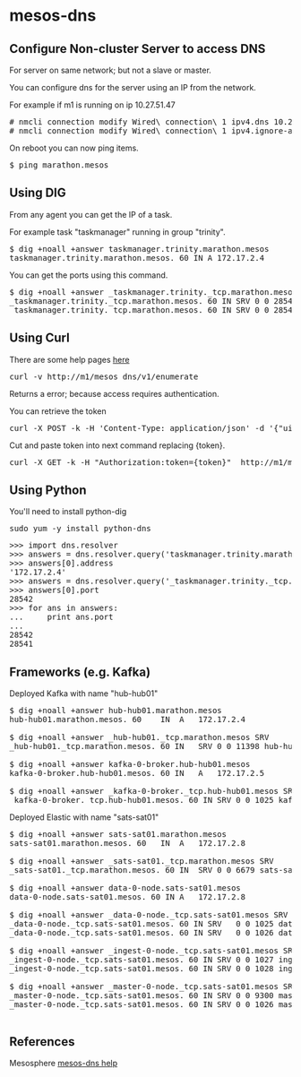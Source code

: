 # mesos-dns

## Configure Non-cluster Server to access DNS

For server on same network; but not a slave or master.

You can configure dns for the server using an IP from the network.  

For example if m1 is running on ip 10.27.51.47

<pre>
# nmcli connection modify Wired\ connection\ 1 ipv4.dns 10.27.51.47
# nmcli connection modify Wired\ connection\ 1 ipv4.ignore-auto-dns yes
</pre>

On reboot you can now ping items.

<pre>
$ ping marathon.mesos
</pre>


## Using DIG 

From any agent you can get the IP of a task.  

For example task "taskmanager" running in group "trinity".

<pre>
$ dig +noall +answer taskmanager.trinity.marathon.mesos
taskmanager.trinity.marathon.mesos. 60 IN A	172.17.2.4
</pre>

You can get the ports using this command.

<pre>
$ dig +noall +answer _taskmanager.trinity._tcp.marathon.mesos SRV
_taskmanager.trinity._tcp.marathon.mesos. 60 IN	SRV 0 0 28541 taskmanager.trinity-51nmf-s2.marathon.mesos.
_taskmanager.trinity._tcp.marathon.mesos. 60 IN	SRV 0 0 28542 taskmanager.trinity-51nmf-s2.marathon.mesos.
</pre>


## Using Curl

There are some help pages [here](https://github.com/mesosphere/mesos-dns/blob/master/docs/docs/http.md)

<pre>
curl -v http://m1/mesos_dns/v1/enumerate 
</pre>
Returns a error; because access requires authentication.

You can retrieve the token
<pre>
curl -X POST -k -H 'Content-Type: application/json' -d '{"uid":"admin","password":"YOUR PASSWORD"}' https://m1/acs/api/v1/auth/login
</pre>

Cut and paste token into next command replacing {token}.

<pre>
curl -X GET -k -H "Authorization:token={token}"  http://m1/mesos_dns/v1/enumerate
</pre>

## Using Python

You'll need to install python-dig 

<pre>
sudo yum -y install python-dns
</pre>

<pre>
>>> import dns.resolver
>>> answers = dns.resolver.query('taskmanager.trinity.marathon.mesos', 'A')
>>> answers[0].address
'172.17.2.4'
>>> answers = dns.resolver.query('_taskmanager.trinity._tcp.marathon.mesos', 'SRV')
>>> answers[0].port
28542
>>> for ans in answers:
...     print ans.port
... 
28542
28541
</pre>


## Frameworks (e.g. Kafka)

Deployed Kafka with name "hub-hub01"

<pre>
$ dig +noall +answer hub-hub01.marathon.mesos
hub-hub01.marathon.mesos. 60	IN	A	172.17.2.4

$ dig +noall +answer _hub-hub01._tcp.marathon.mesos SRV
_hub-hub01._tcp.marathon.mesos.	60 IN	SRV	0 0 11398 hub-hub01-hoyw4-s4.marathon.mesos.

$ dig +noall +answer kafka-0-broker.hub-hub01.mesos
kafka-0-broker.hub-hub01.mesos.	60 IN	A	172.17.2.5

$ dig +noall +answer _kafka-0-broker._tcp.hub-hub01.mesos SRV
_kafka-0-broker._tcp.hub-hub01.mesos. 60 IN SRV	0 0 1025 kafka-0-broker-fy7re-s2.hub-hub01.mesos.
</pre>


Deployed Elastic with name "sats-sat01"

<pre>
$ dig +noall +answer sats-sat01.marathon.mesos
sats-sat01.marathon.mesos. 60	IN	A	172.17.2.8

$ dig +noall +answer _sats-sat01._tcp.marathon.mesos SRV
_sats-sat01._tcp.marathon.mesos. 60 IN	SRV	0 0 6679 sats-sat01-ugj8c-s1.marathon.mesos.

$ dig +noall +answer data-0-node.sats-sat01.mesos
data-0-node.sats-sat01.mesos. 60 IN	A	172.17.2.8

$ dig +noall +answer _data-0-node._tcp.sats-sat01.mesos SRV
_data-0-node._tcp.sats-sat01.mesos. 60 IN SRV	0 0 1025 data-0-node-dpzep-s1.sats-sat01.mesos.
_data-0-node._tcp.sats-sat01.mesos. 60 IN SRV	0 0 1026 data-0-node-dpzep-s1.sats-sat01.mesos.

$ dig +noall +answer _ingest-0-node._tcp.sats-sat01.mesos SRV
_ingest-0-node._tcp.sats-sat01.mesos. 60 IN SRV	0 0 1027 ingest-0-node-sjfq4-s1.sats-sat01.mesos.
_ingest-0-node._tcp.sats-sat01.mesos. 60 IN SRV	0 0 1028 ingest-0-node-sjfq4-s1.sats-sat01.mesos.

$ dig +noall +answer _master-0-node._tcp.sats-sat01.mesos SRV
_master-0-node._tcp.sats-sat01.mesos. 60 IN SRV	0 0 9300 master-0-node-jgtxj-s3.sats-sat01.mesos.
_master-0-node._tcp.sats-sat01.mesos. 60 IN SRV	0 0 1026 master-0-node-jgtxj-s3.sats-sat01.mesos.

</pre>

## References

Mesosphere [mesos-dns help](https://docs.mesosphere.com/1.9/networking/mesos-dns/service-naming/)
